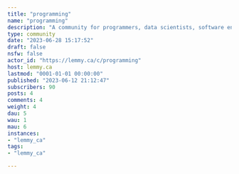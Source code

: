 ```yaml
---
title: "programming" 
name: "programming"
description: "A community for programmers, data scientists, software engineers, web developers, cryptographers, hackers, and much more."
type: community
date: "2023-06-28 15:17:52"
draft: false
nsfw: false
actor_id: "https://lemmy.ca/c/programming"
host: lemmy.ca
lastmod: "0001-01-01 00:00:00"
published: "2023-06-12 21:12:47"
subscribers: 90
posts: 4
comments: 4
weight: 4
dau: 5
wau: 1
mau: 6
instances:
- "lemmy_ca"
tags: 
- "lemmy_ca"

---
```

